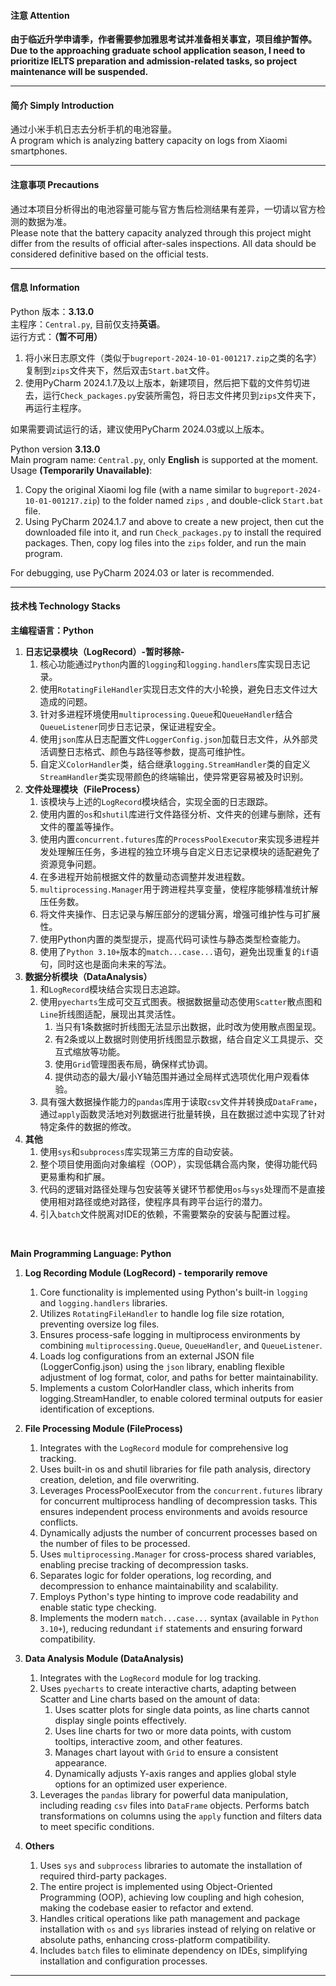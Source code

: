 #### 注意 Attention
**由于临近升学申请季，作者需要参加雅思考试并准备相关事宜，项目维护暂停。**<br />
**Due to the approaching graduate school application season, I need to prioritize IELTS preparation and admission-related tasks, so project maintenance will be suspended.**
****
#### 简介 Simply Introduction
通过小米手机日志去分析手机的电池容量。<br />
A program which is analyzing battery capacity on logs from Xiaomi smartphones.
****
#### 注意事项 Precautions
通过本项目分析得出的电池容量可能与官方售后检测结果有差异，一切请以官方检测的数据为准。<br />
Please note that the battery capacity analyzed through this project might differ from the results of official after-sales inspections. All data should be considered definitive based on the official tests.
****
#### 信息 Information
Python 版本：**3.13.0**<br />
主程序：`Central.py`, 目前仅支持**英语**。<br />
运行方式：**（暂不可用）**<br />
1. 将小米日志原文件（类似于`bugreport-2024-10-01-001217.zip`之类的名字）复制到`zips`文件夹下，然后双击`Start.bat`文件。<br />
2. 使用PyCharm 2024.1.7及以上版本，新建项目，然后把下载的文件剪切进去，运行`Check_packages.py`安装所需包，将日志文件拷贝到`zips`文件夹下，再运行主程序。<br />

如果需要调试运行的话，建议使用PyCharm 2024.03或以上版本。<br />

Python version **3.13.0**<br />
Main program name: `Central.py`, only **English** is supported at the moment.<br />
Usage **(Temporarily Unavailable)**:<br />
1. Copy the original Xiaomi log file (with a name similar to `bugreport-2024-10-01-001217.zip`) to the folder named `zips` , and double-click `Start.bat` file.<br />
2. Using PyCharm 2024.1.7 and above to create a new project, then cut the downloaded file into it, and run `Check_packages.py` to install the required packages. Then, copy log files into the `zips` folder, and run the main program.<br />

For debugging, use PyCharm 2024.03 or later is recommended.<br />
****
####  技术栈 Technology Stacks
**主编程语言：Python**
1. **日志记录模块（LogRecord）-暂时移除-**
    1. 核心功能通过`Python`内置的`logging`和`logging.handlers`库实现日志记录。
    2. 使用`RotatingFileHandler`实现日志文件的大小轮换，避免日志文件过大造成的问题。
    3. 针对多进程环境使用`multiprocessing.Queue`和`QueueHandler`结合`QueueListener`同步日志记录，保证进程安全。
    4. 使用`json`库从日志配置文件`LoggerConfig.json`加载日志文件，从外部灵活调整日志格式、颜色与路径等参数，提高可维护性。
    5. 自定义`ColorHandler`类，结合继承`logging.StreamHandler`类的自定义`StreamHandler`类实现带颜色的终端输出，使异常更容易被及时识别。
2. **文件处理模块（FileProcess）**
    1. 该模块与上述的`LogRecord`模块结合，实现全面的日志跟踪。
    2. 使用内置的`os`和`shutil`库进行文件路径分析、文件夹的创建与删除，还有文件的覆盖等操作。
    3. 使用内置`concurrent.futures`库的`ProcessPoolExecutor`来实现多进程并发处理解压任务，多进程的独立环境与自定义日志记录模块的适配避免了资源竞争问题。
    4. 在多进程开始前根据文件的数量动态调整并发进程数。
    5. `multiprocessing.Manager`用于跨进程共享变量，使程序能够精准统计解压任务数。
    6. 将文件夹操作、日志记录与解压部分的逻辑分离，增强可维护性与可扩展性。
    7. 使用Python内置的类型提示，提高代码可读性与静态类型检查能力。
    8. 使用了`Python 3.10+`版本的`match...case...`语句，避免出现重复的`if`语句，同时这也是面向未来的写法。
3. **数据分析模块（DataAnalysis）**
    1. 和`LogRecord`模块结合实现日志追踪。
    2. 使用`pyecharts`生成可交互式图表。根据数据量动态使用`Scatter`散点图和`Line`折线图适配，展现出其灵活性。
       1. 当只有1条数据时折线图无法显示出数据，此时改为使用散点图呈现。
       2. 有2条或以上数据时则使用折线图显示数据，结合自定义工具提示、交互式缩放等功能。
       3. 使用`Grid`管理图表布局，确保样式协调。
       4. 提供动态的最大/最小Y轴范围并通过全局样式选项优化用户观看体验。
    3. 具有强大数据操作能力的`pandas`库用于读取`csv`文件并转换成`DataFrame`，通过`apply`函数灵活地对列数据进行批量转换，且在数据过滤中实现了针对特定条件的数据的修改。
4. **其他**
    1. 使用`sys`和`subprocess`库实现第三方库的自动安装。
    2. 整个项目使用面向对象编程（OOP），实现低耦合高内聚，使得功能代码更易重构和扩展。
    3. 代码的逻辑对路径处理与包安装等关键环节都使用`os`与`sys`处理而不是直接使用相对路径或绝对路径，使程序具有跨平台运行的潜力。
    4. 引入`batch`文件脱离对IDE的依赖，不需要繁杂的安装与配置过程。
<br />

**Main Programming Language: Python**
1. **Log Recording Module (LogRecord) - temporarily remove**
    1. Core functionality is implemented using Python's built-in `logging` and `logging.handlers` libraries.
    2. Utilizes `RotatingFileHandler` to handle log file size rotation, preventing oversize log files. 
    3. Ensures process-safe logging in multiprocess environments by combining `multiprocessing.Queue`, `QueueHandler`, and `QueueListener`.
    4. Loads log configurations from an external JSON file (LoggerConfig.json) using the `json` library, enabling flexible adjustment of log format, color, and paths for better maintainability.
    5. Implements a custom ColorHandler class, which inherits from logging.StreamHandler, to enable colored terminal outputs for easier identification of exceptions.

2. **File Processing Module (FileProcess)**
    1. Integrates with the `LogRecord` module for comprehensive log tracking.
    2. Uses built-in os and shutil libraries for file path analysis, directory creation, deletion, and file overwriting.
    3. Leverages ProcessPoolExecutor from the `concurrent.futures` library for concurrent multiprocess handling of decompression tasks. This ensures independent process environments and avoids resource conflicts.
    4. Dynamically adjusts the number of concurrent processes based on the number of files to be processed.
    5. Uses `multiprocessing.Manager` for cross-process shared variables, enabling precise tracking of decompression tasks.
    6. Separates logic for folder operations, log recording, and decompression to enhance maintainability and scalability.
    7. Employs Python's type hinting to improve code readability and enable static type checking.
    8. Implements the modern `match...case...` syntax (available in `Python 3.10+`), reducing redundant `if` statements and ensuring forward compatibility.

3. **Data Analysis Module (DataAnalysis)**
    1. Integrates with the `LogRecord` module for log tracking.
    2. Uses `pyecharts` to create interactive charts, adapting between Scatter and Line charts based on the amount of data:
       1. Uses scatter plots for single data points, as line charts cannot display single points effectively.
       2. Uses line charts for two or more data points, with custom tooltips, interactive zoom, and other features.
       3. Manages chart layout with `Grid` to ensure a consistent appearance.
       4. Dynamically adjusts Y-axis ranges and applies global style options for an optimized user experience.
    3. Leverages the `pandas` library for powerful data manipulation, including reading `csv` files into `DataFrame` objects. Performs batch transformations on columns using the `apply` function and filters data to meet specific conditions.

4. **Others**
    1. Uses `sys` and `subprocess` libraries to automate the installation of required third-party packages.
    2. The entire project is implemented using Object-Oriented Programming (OOP), achieving low coupling and high cohesion, making the codebase easier to refactor and extend.
    3. Handles critical operations like path management and package installation with `os` and `sys` libraries instead of relying on relative or absolute paths, enhancing cross-platform compatibility.
    4. Includes `batch` files to eliminate dependency on IDEs, simplifying installation and configuration processes.
****

